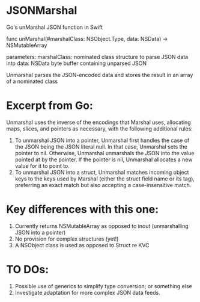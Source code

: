 JSONMarshal
===========

Go's unMarshal JSON function in Swift

func unMarshal(#marshalClass: NSObject.Type, data: NSData) -> NSMutableArray

parameters: marshalClass:   nominated class structure to parse JSON data into 
            data:           NSData byte buffer containing unparsed JSON

Unmarshal parses the JSON-encoded data and stores the result in an array of a nominated class
  
Excerpt from Go:
================
  Unmarshal uses the inverse of the encodings that Marshal uses, allocating maps, slices, and pointers as necessary, with the following additional rules:
  1. To unmarshal JSON into a pointer, Unmarshal first handles the case of the JSON being the JSON literal null. In that case, Unmarshal sets the pointer to nil. Otherwise, Unmarshal unmarshals the JSON into the value pointed at by the pointer. If the pointer is nil, Unmarshal allocates a new value for it to point to.
  2. To unmarshal JSON into a struct, Unmarshal matches incoming object keys to the keys used by Marshal (either the struct field name or its tag), preferring an exact match but also accepting a case-insensitive match.
  
Key differences with this one:
==============================
  1. Currently returns NSMutableArray as opposed to inout (unmarshalling JSON into a pointer) 
  2. No provision for complex structures (yet!)
  3. A NSObject class is used as opposed to Struct re KVC

TO DOs:
=======
1. Possible use of generics to simplify type conversion; or something else
2. Investigate adaptation for more complex JSON data feeds.
